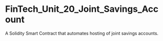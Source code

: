 # FinTech_Unit_20_Joint_Savings_Account
A Solidity Smart Contract that automates hosting of joint savings accounts.
